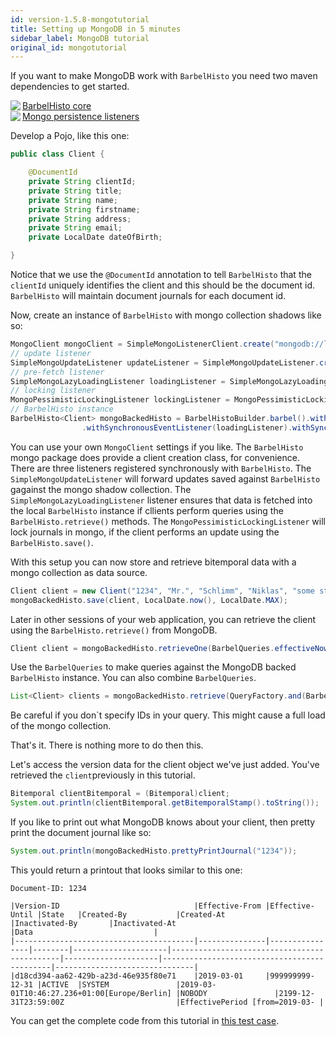 ```yaml
---
id: version-1.5.8-mongotutorial
title: Setting up MongoDB in 5 minutes
sidebar_label: MongoDB tutorial
original_id: mongotutorial
---
```

If you want to make MongoDB work with `BarbelHisto` you need two maven dependencies to get started.


<a href="https://search.maven.org/search?q=g:%22org.projectbarbel%22%20AND%20a:%22barbelhisto%22"><img src="https://img.shields.io/maven-central/v/org.projectbarbel/barbelhisto.svg?label=Maven%20Central" align="left">BarbelHisto core</a>
<br>
<a href="https://search.maven.org/search?q=g:%22org.projectbarbel%22%20AND%20a:%22barbelhisto-persistence-mongo%22"><img src="https://img.shields.io/maven-central/v/org.projectbarbel/barbelhisto-persistence-mongo.svg?label=Maven%20Central" align="left">Mongo persistence listeners</a>

Develop a Pojo, like this one:
```java
public class Client {

    @DocumentId
    private String clientId;
    private String title;
    private String name;
    private String firstname;
    private String address;
    private String email;
    private LocalDate dateOfBirth;

}
```
Notice that we use the `@DocumentId` annotation to tell `BarbelHisto` that the `clientId` uniquely identifies the client and this should be the document id. `BarbelHisto` will maintain document journals for each document id.

Now, create an instance of `BarbelHisto` with mongo collection shadows like so:
```java
MongoClient mongoClient = SimpleMongoListenerClient.create("mongodb://localhost:12345").getMongoClient();
// update listener
SimpleMongoUpdateListener updateListener = SimpleMongoUpdateListener.create(mongoClient, "testDb", "testCol", Client.class, BarbelHistoContext.getDefaultGson());
// pre-fetch listener
SimpleMongoLazyLoadingListener loadingListener = SimpleMongoLazyLoadingListener.create(mongoClient, "testDb", "testCol", Client.class, BarbelHistoContext.getDefaultGson());
// locking listener
MongoPessimisticLockingListener lockingListener = MongoPessimisticLockingListener.create(mongoClient, "lockDb", "docLocks");
// BarbelHisto instance
BarbelHisto<Client> mongoBackedHisto = BarbelHistoBuilder.barbel().withSynchronousEventListener(updateListener)
                .withSynchronousEventListener(loadingListener).withSynchronousEventListener(lockingListener).build();
```
You can use your own `MongoClient` settings if you like. The `BarbelHisto` mongo package does provide a client creation class, for convenience. There are three listeners registered synchronously with `BarbelHisto`. The `SimpleMongoUpdateListener` will forward updates saved against `BarbelHisto` gagainst the mongo shadow collection. The `SimpleMongoLazyLoadingListener` listener ensures that data is fetched into the local `BarbelHisto` instance if cllients perform queries using the `BarbelHisto.retrieve()` methods. The `MongoPessimisticLockingListener` will lock journals in mongo, if the client performs an update using the `BarbelHisto.save()`. 

With this setup you can now store and retrieve bitemporal data with a mongo collection as data source.
```java
Client client = new Client("1234", "Mr.", "Schlimm", "Niklas", "some street 11", "somemail@projectbarbel.org", LocalDate.of(1973, 6, 20));
mongoBackedHisto.save(client, LocalDate.now(), LocalDate.MAX);
```  
Later in other sessions of your web application, you can retrieve the client using the `BarbelHisto.retrieve()` from MongoDB.
```java
Client client = mongoBackedHisto.retrieveOne(BarbelQueries.effectiveNow("1234"));
```  
Use the `BarbelQueries` to make queries against the MongoDB backed `BarbelHisto` instance. You can also combine `BarbelQueries`.
```java
List<Client> clients = mongoBackedHisto.retrieve(QueryFactory.and(BarbelQueries.effectiveNow("1234"),BarbelQueries.effectiveNow("1234")));
```  
Be careful if you don`t specify IDs in your query. This might cause a full load of the mongo collection.

That's it. There is nothing more to do then this. 

Let's access the version data for the client object we've just added. You've retrieved the `client`previously in this tutorial.
```java
Bitemporal clientBitemporal = (Bitemporal)client;
System.out.println(clientBitemporal.getBitemporalStamp().toString());
```
If you like to print out what MongoDB knows about your client, then pretty print the document journal like so:
```java
System.out.println(mongoBackedHisto.prettyPrintJournal("1234"));
```
This yould return a printout that looks similar to this one:
````
Document-ID: 1234

|Version-ID                              |Effective-From |Effective-Until |State   |Created-By           |Created-At                                   |Inactivated-By       |Inactivated-At                               |Data                           |
|----------------------------------------|---------------|----------------|--------|---------------------|---------------------------------------------|---------------------|---------------------------------------------|-------------------------------|
|d18cd394-aa62-429b-a23d-46e935f80e71    |2019-03-01     |999999999-12-31 |ACTIVE  |SYSTEM               |2019-03-01T10:46:27.236+01:00[Europe/Berlin] |NOBODY               |2199-12-31T23:59:00Z                         |EffectivePeriod [from=2019-03- |
````

You can get the complete code from this tutorial in [this test case](https://github.com/projectbarbel/barbelhisto-persistence-mongo/blob/master/src/test/java/com/projectbarbel/histo/persistence/mongo/IntegratingMongo_Tutorial_DZone.java).